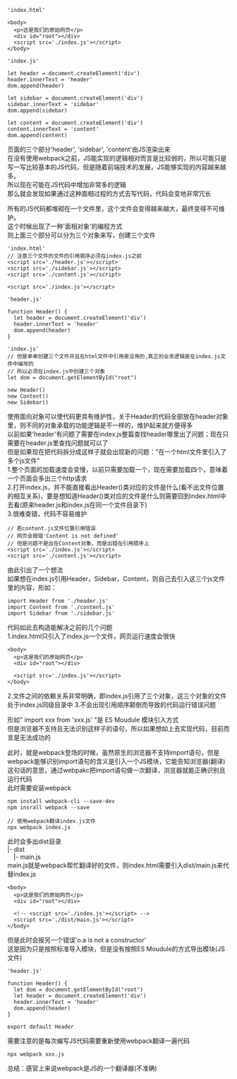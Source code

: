 ```
'index.html'

<body>
  <p>这是我们的原始网页</p>
  <div id="root"></div>
  <script src='./index.js'></script>
</body>
```
```
'index.js'

let header = document.createElement('div')
header.innerText = 'header'
dom.append(header)

let sidebar = document.createElement('div')
sidebar.innerText = 'sidebar'
dom.append(sidebar)

let content = document.createElement('div')
content.innerText = 'content'
dom.append(content)
```
页面的三个部分'header', 'sidebar', 'content'由JS渲染出来   
在没有使用webpack之前，JS能实现的逻辑相对而言是比较弱的，所以可能只是写一写比较基本的JS代码，但是随着前端技术的发展，JS能够实现的内容越来越多。  
所以现在可能在JS代码中增加非常多的逻辑  
那么就会发现如果通过这种面相过程的方式去写代码，代码会变地非常冗长

所有的JS代码都堆砌在一个文件里，这个文件会变得越来越大，最终变得不可维护。  
这个时候出现了一种'面相对象'的编程方式  
则上面三个部分可以分为三个对象来写，创建三个文件
```
'index.html'
// 注意三个文件的文件的引用顺序必须在index.js之前
<script src='./header.js'></script>
<script src='./sidebar.js'></script>
<script src='./content.js'></script>

<script src='./index.js'></script>
```
```
'header.js'

function Header() {
  let header = document.createElement('div')
  header.innerText = 'header'
  dom.append(header)
}
```
```
'index.js'
// 但是单单创建三个文件并且在html文件中引用是没用的,真正的业务逻辑是在index.js文件中编写的
// 所以必须在index.js中创建三个对象
let dom = document.getElementById("root")

new Header()
new Content()
new Sidebar() 
```
使用面向对象可以使代码更具有维护性，关于Header的代码全部放在header对象里，则不同的对象承载的功能逻辑是不一样的，维护起来就方便得多  
以前如果'header'有问题了需要在index.js整篇查找header哪里出了问题；现在只需要在header.js里查找问题就可以了  
但是如果现在把代码拆分成这样子就会出现新的问题："在一个html文件里引入了多个js文件"  
1.整个页面的加载速度会变慢，以前只需要加载一个，现在需要加载四个，意味着一个页面会多出三个http请求  
2.打开index.js，并不能直接看出Header()类对应的文件是什么(看不出文件位置的相互关系)，要是想知道Header()类对应的文件是什么则需要回到index.html中去看(原来header.js和index.js在同一个文件目录下)  
3.很难查错，代码不容易维护
```
// 若content.js文件位置引用错误
// 网页会报错'Content is not defined'
// 但是问题不是出在Content对象，而是出错在引用顺序上
<script src='./index.js'></script>
<script src='./content.js'></script>
```

由此引出了一个想法  
如果想在index.js引用Header，Sidebar，Content，则自己去引入这三个js文件里的内容，形如：
```
import Header from './header.js'
import Content from './content.js'
import Sidebar from './sidebar.js'
```
代码如此去构造能解决之前的几个问题  
1.index.html只引入了index.js一个文件，网页运行速度会很快
```
<body>
  <p>这是我们的原始网页</p>
  <div id="root"></div>
  
  <script src='./index.js'></script>
</body>
```
2.文件之间的依赖关系非常明确，即index.js引用了三个对象，这三个对象的文件处于index.js同级目录中
3.不会出现引用顺序颠倒而导致的代码运行错误问题  

形如" import xxx from 'xxx.js' "是 ES Moudule 模块引入方式  
但是浏览器不支持且无法识别这样子的语句，所以如果想如上去实现代码，目前而言是无法成功的  

此时，就是webpack登场的时候，虽然原生的浏览器不支持import语句，但是webpack能够识别import语句的含义是引入一个JS模块，它能告知浏览器(翻译)这句话的意思，通过webpakc把import语句做一次翻译，浏览器就能正确识别且运行代码  
此时需要安装webpack
```
npm install webpack-cli --save-dev
npm insrall webpack --save
```
```
// 使用webpack翻译index.js文件
npx webpack index.js
```
此时会多出dist目录  
|- dist  
&emsp;|- main.js  
main.js就是webpack帮忙翻译好的文件，则index.html需要引入dist/main.js来代替index.js
```
<body>
  <p>这是我们的原始网页</p>
  <div id="root"></div>

  <!-- <script src='./index.js'></script> -->
  <script src='./dist/main.js'></script>
</body>
```
但是此时会报另一个错误'o.a is not a constructor'  
这是因为只是按照标准导入模块，但是没有按照ES Moudule的方式导出模块(JS文件)
```
'header.js'

function Header() {
  let dom = document.getElementById("root")
  let header = document.createElement('div')
  header.innerText = 'header'
  dom.append(header)
}

export default Header
```
需要注意的是每次编写JS代码需要重新使用webpack翻译一遍代码
```
npx webpack xxx.js
```
总结：感官上来说webpack是JS的一个翻译器(不准确)